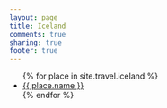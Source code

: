 ```yaml
---
layout: page
title: Iceland
comments: true
sharing: true
footer: true
---
```

<ul>
  {% for place in site.travel.iceland %}
    <li><a href="{{ root_url }}/travel/iceland/{{ place.url }}">{{ place.name }}</a></li>
  {% endfor %}
</ul>